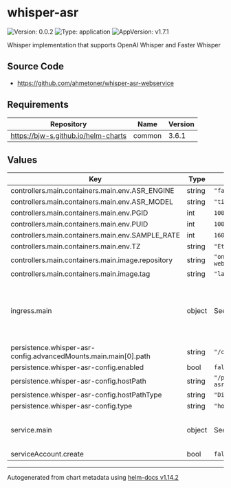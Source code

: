 # whisper-asr

![Version: 0.0.2](https://img.shields.io/badge/Version-0.0.2-informational?style=flat-square) ![Type: application](https://img.shields.io/badge/Type-application-informational?style=flat-square) ![AppVersion: v1.7.1](https://img.shields.io/badge/AppVersion-v1.7.1-informational?style=flat-square)

Whisper implementation that supports OpenAI Whisper and Faster Whisper

## Source Code

* <https://github.com/ahmetoner/whisper-asr-webservice>

## Requirements

| Repository | Name | Version |
|------------|------|---------|
| https://bjw-s.github.io/helm-charts | common | 3.6.1 |

## Values

| Key | Type | Default | Description |
|-----|------|---------|-------------|
| controllers.main.containers.main.env.ASR_ENGINE | string | `"faster_whisper"` |  |
| controllers.main.containers.main.env.ASR_MODEL | string | `"tiny"` |  |
| controllers.main.containers.main.env.PGID | int | `1000` |  |
| controllers.main.containers.main.env.PUID | int | `1000` |  |
| controllers.main.containers.main.env.SAMPLE_RATE | int | `16000` |  |
| controllers.main.containers.main.env.TZ | string | `"Etc/UTC"` |  |
| controllers.main.containers.main.image.repository | string | `"onerahmet/openai-whisper-asr-webservice"` |  |
| controllers.main.containers.main.image.tag | string | `"latest"` |  |
| ingress.main | object | See [values.yaml](./values.yaml) | Enable and configure ingress settings for the chart under this key. |
| persistence.whisper-asr-config.advancedMounts.main.main[0].path | string | `"/config"` |  |
| persistence.whisper-asr-config.enabled | bool | `false` |  |
| persistence.whisper-asr-config.hostPath | string | `"/path/to/your/config/whisper-asr"` |  |
| persistence.whisper-asr-config.hostPathType | string | `"DirectoryOrCreate"` |  |
| persistence.whisper-asr-config.type | string | `"hostPath"` |  |
| service.main | object | See [values.yaml](./values.yaml) | Configures service settings for the chart. |
| serviceAccount.create | bool | `false` |  |

----------------------------------------------
Autogenerated from chart metadata using [helm-docs v1.14.2](https://github.com/norwoodj/helm-docs/releases/v1.14.2)
